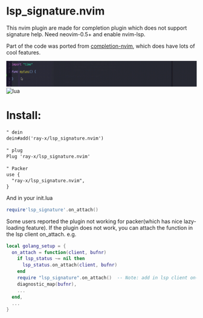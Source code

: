 # lsp_signature.nvim

This nvim plugin are made for completion plugin which does not support signature help.
Need neovim-0.5+ and enable nvim-lsp.

Part of the code was ported from [completion-nvim](https://github.com/nvim-lua/completion-nvim), which does have lots of cool features.

![lsp_signature_help.gif](https://github.com/ray-x/files/blob/master/img/sigature.gif?raw=true "signature")
![lua](https://user-images.githubusercontent.com/1681295/109505092-5b73fd80-7af0-11eb-9ec7-15b297c6e3be.png?raw=true "lua")

# Install:

```vim
" dein
dein#add('ray-x/lsp_signature.nvim')

" plug
Plug 'ray-x/lsp_signature.nvim'

" Packer
use {
  "ray-x/lsp_signature.nvim",
}
```

And in your init.lua

```lua
require'lsp_signature'.on_attach()
```

Some users reported the plugin not working for packer(which has nice lazy-loading feature). If the plugin does not work, you can attach the function in the lsp client on_attach. e.g.

```lua
local golang_setup = {
  on_attach = function(client, bufnr)
    if lsp_status ~= nil then
      lsp_status.on_attach(client, bufnr)
    end
    require "lsp_signature".on_attach()  -- Note: add in lsp client on-attach
    diagnostic_map(bufnr),
    ...
  end,
  ...
}
```
